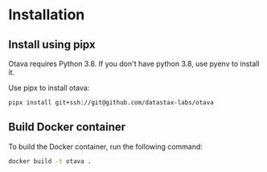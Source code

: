 <!--
 Licensed under the Apache License, Version 2.0 (the "License");
 you may not use this file except in compliance with the License.
 You may obtain a copy of the License at

    http://www.apache.org/licenses/LICENSE-2.0

 Unless required by applicable law or agreed to in writing, software
 distributed under the License is distributed on an "AS IS" BASIS,
 WITHOUT WARRANTIES OR CONDITIONS OF ANY KIND, either express or implied.
 See the License for the specific language governing permissions and
 limitations under the License.
 -->

# Installation

## Install using pipx

Otava requires Python 3.8.  If you don't have python 3.8, use pyenv to install it.

Use pipx to install otava:

```
pipx install git+ssh://git@github.com/datastax-labs/otava
```

## Build Docker container

To build the Docker container, run the following command:

```bash
docker build -t otava .
```
